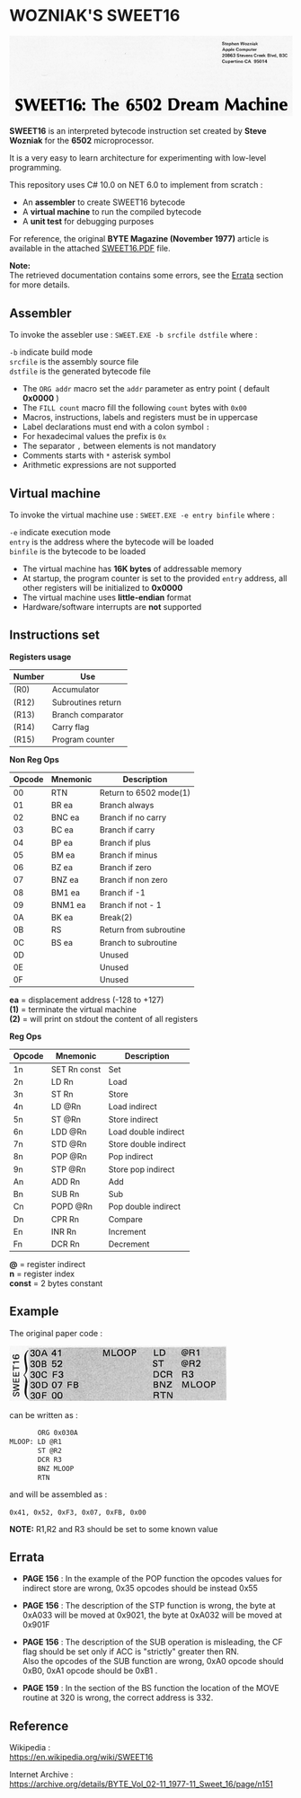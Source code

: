 # WOZNIAK'S SWEET16

![SWEET16](image.jpg)

**SWEET16** is an interpreted bytecode instruction set created by **Steve Wozniak** for the **6502** microprocessor.

It is a very easy to learn architecture for experimenting with low-level programming.

This repository uses C# 10.0 on NET 6.0 to implement from scratch :

- An **assembler** to create SWEET16 bytecode
- A **virtual machine** to run the compiled bytecode
- A **unit test** for debugging purposes

For reference, the original **BYTE Magazine (November 1977)** article is available in the attached [SWEET16.PDF](SWEET16.PDF) file.

**Note:**\
The retrieved documentation contains some errors, see the [Errata](#errata) section for more details. 

## Assembler

To invoke the assebler use : `SWEET.EXE -b srcfile dstfile` where :

`-b` indicate build mode\
`srcfile` is the assembly source file\
`dstfile` is the generated bytecode file

- The `ORG addr` macro set the `addr` parameter as entry point ( default **0x0000** )
- The `FILL count` macro fill the following `count` bytes with `0x00`
- Macros, instructions, labels and registers must be in uppercase
- Label declarations must end with a colon symbol `:`
- For hexadecimal values the prefix is `0x`
- The separator `,` between elements is not mandatory
- Comments starts with `*` asterisk symbol
- Arithmetic expressions are not supported

## Virtual machine

To invoke the virtual machine use : `SWEET.EXE -e entry binfile` where :

`-e` indicate execution mode\
`entry` is the address where the bytecode will be loaded\
`binfile` is the bytecode to be loaded

- The virtual machine has **16K bytes** of addressable memory
- At startup, the program counter is set to the provided `entry` address, all other registers will be initialized to **0x0000**
- The virtual machine uses **little-endian** format
- Hardware/software interrupts are **not** supported
 
## Instructions set

**Registers usage**

| Number | Use |
| ------ | ----------- |
| (R0)	| Accumulator |
| (R12) | Subroutines return |
| (R13) | Branch comparator |
| (R14) | Carry flag |
| (R15) | Program counter |

**Non Reg Ops**

| Opcode | Mnemonic | Description |
| ------ | -------- | ----------- |
| 00 | RTN | Return to 6502 mode(1) |
| 01 | BR ea | Branch always |
| 02 | BNC ea | Branch if no carry |
| 03 | BC ea | Branch if carry |
| 04 | BP ea | Branch if plus |
| 05 | BM ea | Branch if minus |
| 06 | BZ ea | Branch if zero |
| 07 | BNZ ea | Branch if non zero | 
| 08 | BM1 ea | Branch if -1 |
| 09 | BNM1 ea | Branch if not - 1 |
| 0A | BK ea | Break(2) |
| 0B | RS | Return from subroutine |
| 0C | BS ea | Branch to subroutine |
| 0D | | Unused |
| 0E | | Unused |
| 0F | | Unused |

**ea** = displacement address (-128 to +127)\
**(1)** = terminate the virtual machine\
**(2)** = will print on stdout the content of all registers

**Reg Ops**

| Opcode | Mnemonic | Description |
| ------ | -------- | ----------- |
| 1n | SET Rn const | Set | 
| 2n | LD Rn | Load |
| 3n | ST Rn | Store |
| 4n | LD @Rn | Load indirect |
| 5n | ST @Rn | Store indirect |
| 6n | LDD @Rn | Load double indirect |
| 7n | STD @Rn | Store double indirect |
| 8n | POP @Rn | Pop indirect |
| 9n | STP @Rn |Store pop indirect | 
| An | ADD Rn | Add |
| Bn | SUB Rn | Sub |
| Cn | POPD @Rn | Pop double indirect | 
| Dn | CPR Rn | Compare | 
| En | INR Rn | Increment | 
| Fn | DCR Rn | Decrement |

**@** = register indirect\
**n** = register index\
**const** = 2 bytes constant

## Example

The original paper code :

![EXAMPLE](example.jpg)

can be written as :

 ```
        ORG 0x030A
 MLOOP: LD @R1
        ST @R2
        DCR R3
        BNZ MLOOP
        RTN
```

and will be assembled as :

`0x41, 0x52, 0xF3, 0x07, 0xFB, 0x00`

**NOTE:** R1,R2 and R3 should be set to some known value

## Errata

- **PAGE 156** : In the example of the POP function the opcodes values for indirect store are wrong, 0x35 opcodes should be instead 0x55 

- **PAGE 156** : The description of the STP function is wrong, the byte at 0xA033 will be moved at 0x9021, the byte at 0xA032 will be moved at 0x901F

- **PAGE 156** : The description of the SUB operation is misleading, the CF flag should be set only if ACC is "strictly" greater then RN.\
Also the opcodes of the SUB function are wrong, 0xA0 opcode should 0xB0, 0xA1 opcode should be 0xB1 .

- **PAGE 159** : In the section of the BS function the location of the MOVE routine at 320 is wrong, the correct address is 332.
        
## Reference

Wikipedia :\
https://en.wikipedia.org/wiki/SWEET16

Internet Archive :\
https://archive.org/details/BYTE_Vol_02-11_1977-11_Sweet_16/page/n151